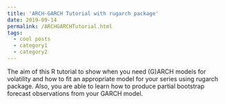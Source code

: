 ```yaml
---
title: 'ARCH-GARCH Tutorial with rugarch package'
date: 2019-09-14
permalink: /ARCHGARCHTutorial.html
tags:
  - cool posts
  - category1
  - category2
---
```


The aim of this R tutorial to show when you need (G)ARCH models for volatility and how to fit an appropriate model for your series using rugarch package. Also, you are able to learn how to produce partial bootstrap forecast observations from your GARCH model.
